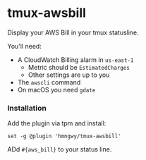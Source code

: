 # tmux-awsbill

Display your AWS Bill in your tmux statusline.

You'll need:

- A CloudWatch Billing alarm in `us-east-1`
  - Metric should be `EstimatedCharges`
  - Other settings are up to you
- The `awscli` command
- On macOS you need `gdate`

### Installation

Add the plugin via tpm and install:

```
set -g @plugin 'hmngwy/tmux-awsbill'
```

ADd `#{aws_bill}` to your status line.
